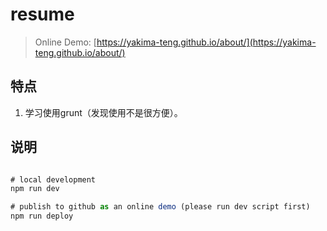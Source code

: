 # resume

> Online Demo: [https://yakima-teng.github.io/about/](https://yakima-teng.github.io/about/)

## 特点
1. 学习使用grunt（发现使用不是很方便）。

## 说明

```javascript

# local development
npm run dev

# publish to github as an online demo (please run dev script first)
npm run deploy

```
